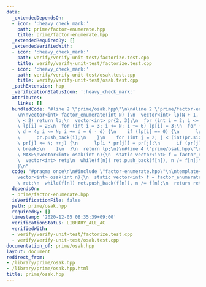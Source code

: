 ```yaml
---
data:
  _extendedDependsOn:
  - icon: ':heavy_check_mark:'
    path: prime/factor-enumerate.hpp
    title: prime/factor-enumerate.hpp
  _extendedRequiredBy: []
  _extendedVerifiedWith:
  - icon: ':heavy_check_mark:'
    path: verify/verify-unit-test/factorize.test.cpp
    title: verify/verify-unit-test/factorize.test.cpp
  - icon: ':heavy_check_mark:'
    path: verify/verify-unit-test/osak.test.cpp
    title: verify/verify-unit-test/osak.test.cpp
  _pathExtension: hpp
  _verificationStatusIcon: ':heavy_check_mark:'
  attributes:
    links: []
  bundledCode: "#line 2 \"prime/osak.hpp\"\n\n#line 2 \"prime/factor-enumerate.hpp\"\
    \n\nvector<int> factor_enumerate(int N) {\n  vector<int> lp(N + 1, 0);\n  if (N\
    \ < 2) return lp;\n  vector<int> pr{2, 3};\n  for (int i = 2; i <= N; i += 2)\
    \ lp[i] = 2;\n  for (int i = 3; i <= N; i += 6) lp[i] = 3;\n  for (int i = 5,\
    \ d = 4; i <= N; i += d = 6 - d) {\n    if (lp[i] == 0) {\n      lp[i] = i;\n\
    \      pr.push_back(i);\n    }\n    for (int j = 2; j < (int)pr.size() && i *\
    \ pr[j] <= N; ++j) {\n      lp[i * pr[j]] = pr[j];\n      if (pr[j] == lp[i])\
    \ break;\n    }\n  }\n  return lp;\n}\n#line 4 \"prime/osak.hpp\"\n\ntemplate<int\
    \ MAX>\nvector<int> osak(int n){\n  static vector<int> f = factor_enumerate(MAX);\n\
    \  vector<int> ret;\n  while(f[n]) ret.push_back(f[n]), n /= f[n];\n  return ret;\n\
    }\n"
  code: "#pragma once\n\n#include \"factor-enumerate.hpp\"\n\ntemplate<int MAX>\n\
    vector<int> osak(int n){\n  static vector<int> f = factor_enumerate(MAX);\n  vector<int>\
    \ ret;\n  while(f[n]) ret.push_back(f[n]), n /= f[n];\n  return ret;\n}"
  dependsOn:
  - prime/factor-enumerate.hpp
  isVerificationFile: false
  path: prime/osak.hpp
  requiredBy: []
  timestamp: '2020-12-05 08:35:39+09:00'
  verificationStatus: LIBRARY_ALL_AC
  verifiedWith:
  - verify/verify-unit-test/factorize.test.cpp
  - verify/verify-unit-test/osak.test.cpp
documentation_of: prime/osak.hpp
layout: document
redirect_from:
- /library/prime/osak.hpp
- /library/prime/osak.hpp.html
title: prime/osak.hpp
---
```

